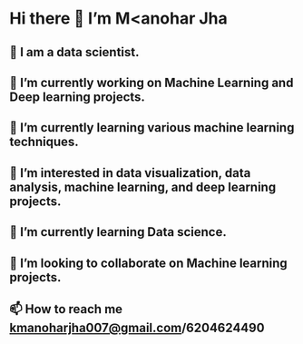 # Hi there 👋 I’m M<anohar Jha

## 🧔 I am a data scientist.

## 🔭 I’m currently working on Machine Learning and Deep learning projects.

## 🌱 I’m currently learning various machine learning techniques.

## 👀 I’m interested in data visualization, data analysis, machine learning, and deep learning projects.

## 🌱 I’m currently learning Data science.

## 💞️ I’m looking to collaborate on Machine learning projects.

## 📫 How to reach me kmanoharjha007@gmail.com/6204624490
